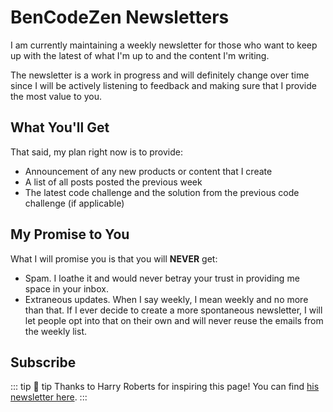 # BenCodeZen Newsletters

I am currently maintaining a weekly newsletter for those who want to keep up with the latest of what I'm up to and the content I'm writing.

The newsletter is a work in progress and will definitely change over time since I will be actively listening to feedback and making sure that I provide the most value to you.

## What You'll Get

That said, my plan right now is to provide:

- Announcement of any new products or content that I create
- A list of all posts posted the previous week
- The latest code challenge and the solution from the previous code challenge (if applicable)

## My Promise to You

What I will promise you is that you will **NEVER** get:

- Spam. I loathe it and would never betray your trust in providing me space in your inbox.
- Extraneous updates. When I say weekly, I mean weekly and no more than that. If I ever decide to create a more spontaneous newsletter, I will let people opt into that on their own and will never reuse the emails from the weekly list.

## Subscribe

<MailchimpForm style="margin: 1.5rem 0 3rem;" />

::: tip 🎩 tip
Thanks to Harry Roberts for inspiring this page! You can find [his newsletter here](https://csswizardry.com/newsletter/).
:::
